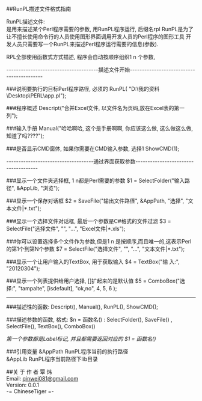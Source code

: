 ##RunPL描述文件格式指南

 RunPL描述文件:  
      是用来描述某个Perl程序需要的参数, 用RunPL程序运行, 后缀名rpl
 RunPL是为了让不擅长使用命令行的人员使用图形界面调用开发人员的Perl程序的图形工具
 开发人员只需要写一个RunPL来描述Perl程序运行需要的信息(参数).

 RPL全部使用函数式方式描述,  程序会自动按顺序组织$1~$n 个参数, 

--------------------------------------描述文件开始------------------------------------------

###说明要执行的目标Perl程序路径, 必须的
    RunPL( "D:\我的资料\Desktop\PERL\app.pl");

###程序概述
    Descript("合并Excel文件, 以文件名为页码,放在Excel表的第一列");

###输入手册
    Manual("哈哈啊哈, 这个是手册啊啊, 你应该这么做, 这么做这么做, 知道了吗????");

###是否显示CMD窗体, 如果你需要在CMD输入参数, 选择1
    ShowCMD(1);

------------------------------------通过界面获取参数-------------------------------------

###显示一个文件夹选择框, $1~$n都是Perl需要的参数
    $1 = SelectFolder("输入路径", &AppLib, "浏览");  

###显示一个保存对话框
    $2 = SaveFile("输出文件路径", &AppPath, "选择", "文本文件|*.txt");

###显示一个选择文件对话框, 最后一个参数是C#格式的文件过滤
    $3 = SelectFile("选择文件", "", "...", "Excel文件|*.xls");

###你可以设置选择多个文件作为参数,但是$1~$n 是按顺序,而且唯一的,这表示Perl的第1个到第N个参数
    $7 = SelectFile("选择文件", "", "...", "文本文件|*.txt");

###显示一个让用户输入的TextBox, 用于获取输入
    $4 = TextBox("输     入:", "20120304");

###显示一个列表提供给用户选择, []扩起来的是默认值
    $5 = ComboBox("选    择:", "tampalte", [isdefault], "ok,no", 4, 5, 6 );

---------------------------------------------------------------------------------------------
###描述性的函数: 
    Descript(), Manual(), RunPL(), ShowCMD();

###描述参数的函数, 格式: $n = 函数名() :
    SelectFolder(), SaveFile() , SelectFile(), TextBox(), ComboBox()

   *第一个参数都是Label标记,  并且都需要返回对应的  $1 = 函数名()*

###引用变量
    &AppPath  RunPL程序当前的执行路径  
    &AppLib   RunPL程序当前路径下lib目录  

##关 于 作  者
覃 炜  
Email: qinwei081@gmail.com  
Version: 0.0.1  
-= ChineseTiger =-  

